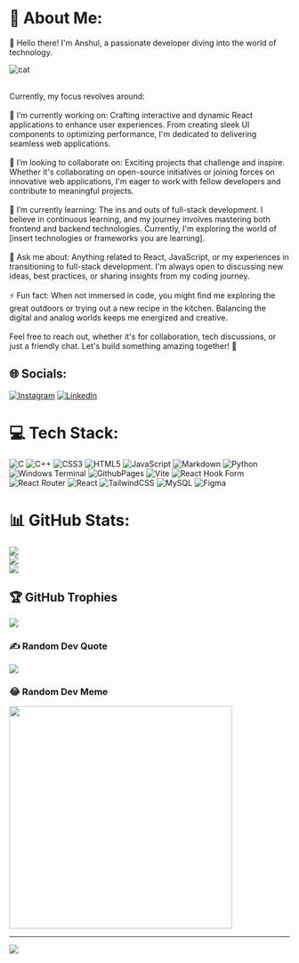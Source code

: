 # 💫 About Me:
👋 Hello there! I'm Anshul, a passionate developer diving into the world of technology.
<br>

![cat](https://github.com/Merlinkk/Merlinkk/assets/80953200/3c77bf25-ede7-4eb1-822c-aee9aa802a22)

  <br>
Currently, my focus revolves around:<br><br>🔭 I’m currently working on: Crafting interactive and dynamic React applications to enhance user experiences. From creating sleek UI components to optimizing performance, I'm dedicated to delivering seamless web applications.<br><br>👯 I’m looking to collaborate on: Exciting projects that challenge and inspire. Whether it's collaborating on open-source initiatives or joining forces on innovative web applications, I'm eager to work with fellow developers and contribute to meaningful projects.<br><br>🌱 I’m currently learning: The ins and outs of full-stack development. I believe in continuous learning, and my journey involves mastering both frontend and backend technologies. Currently, I'm exploring the world of [insert technologies or frameworks you are learning].<br><br>💬 Ask me about: Anything related to React, JavaScript, or my experiences in transitioning to full-stack development. I'm always open to discussing new ideas, best practices, or sharing insights from my coding journey.<br><br>⚡ Fun fact: When not immersed in code, you might find me exploring the great outdoors or trying out a new recipe in the kitchen. Balancing the digital and analog worlds keeps me energized and creative.<br><br>Feel free to reach out, whether it's for collaboration, tech discussions, or just a friendly chat. Let's build something amazing together! 🚀


## 🌐 Socials:
[![Instagram](https://img.shields.io/badge/Instagram-%23E4405F.svg?logo=Instagram&logoColor=white)](https://instagram.com/_anshul.k_)
[![LinkedIn](https://img.shields.io/badge/LinkedIn-%230077B5.svg?logo=linkedin&logoColor=white)](https://linkedin.com/in/anshul-kashyap-60930012b) 

# 💻 Tech Stack:
![C](https://img.shields.io/badge/c-%2300599C.svg?style=for-the-badge&logo=c&logoColor=white) ![C++](https://img.shields.io/badge/c++-%2300599C.svg?style=for-the-badge&logo=c%2B%2B&logoColor=white) ![CSS3](https://img.shields.io/badge/css3-%231572B6.svg?style=for-the-badge&logo=css3&logoColor=white) ![HTML5](https://img.shields.io/badge/html5-%23E34F26.svg?style=for-the-badge&logo=html5&logoColor=white) ![JavaScript](https://img.shields.io/badge/javascript-%23323330.svg?style=for-the-badge&logo=javascript&logoColor=%23F7DF1E) ![Markdown](https://img.shields.io/badge/markdown-%23000000.svg?style=for-the-badge&logo=markdown&logoColor=white) ![Python](https://img.shields.io/badge/python-3670A0?style=for-the-badge&logo=python&logoColor=ffdd54) ![Windows Terminal](https://img.shields.io/badge/Windows%20Terminal-%234D4D4D.svg?style=for-the-badge&logo=windows-terminal&logoColor=white) ![GithubPages](https://img.shields.io/badge/github%20pages-121013?style=for-the-badge&logo=github&logoColor=white) ![Vite](https://img.shields.io/badge/vite-%23646CFF.svg?style=for-the-badge&logo=vite&logoColor=white) ![React Hook Form](https://img.shields.io/badge/React%20Hook%20Form-%23EC5990.svg?style=for-the-badge&logo=reacthookform&logoColor=white) ![React Router](https://img.shields.io/badge/React_Router-CA4245?style=for-the-badge&logo=react-router&logoColor=white) ![React](https://img.shields.io/badge/react-%2320232a.svg?style=for-the-badge&logo=react&logoColor=%2361DAFB) ![TailwindCSS](https://img.shields.io/badge/tailwindcss-%2338B2AC.svg?style=for-the-badge&logo=tailwind-css&logoColor=white) ![MySQL](https://img.shields.io/badge/mysql-%2300000f.svg?style=for-the-badge&logo=mysql&logoColor=white) ![Figma](https://img.shields.io/badge/figma-%23F24E1E.svg?style=for-the-badge&logo=figma&logoColor=white)
# 📊 GitHub Stats:
![](https://github-readme-stats.vercel.app/api?username=merlinkk&theme=dark&hide_border=false&include_all_commits=false&count_private=false)<br/>
![](https://github-readme-streak-stats.herokuapp.com/?user=merlinkk&theme=dark&hide_border=false)<br/>
![](https://github-readme-stats.vercel.app/api/top-langs/?username=merlinkk&theme=dark&hide_border=false&include_all_commits=false&count_private=false&layout=compact)

## 🏆 GitHub Trophies
![](https://github-profile-trophy.vercel.app/?username=merlinkk&theme=radical&no-frame=false&no-bg=true&margin-w=4)

### ✍️ Random Dev Quote
![](https://quotes-github-readme.vercel.app/api?type=horizontal&theme=radical)

### 😂 Random Dev Meme
<img src='https://randommeme-five.vercel.app/' style="height: 400px;"/>

---
[![](https://visitcount.itsvg.in/api?id=merlinkk&icon=0&color=0)](https://visitcount.itsvg.in)

<!-- Proudly created with GPRM ( https://gprm.itsvg.in ) -->
